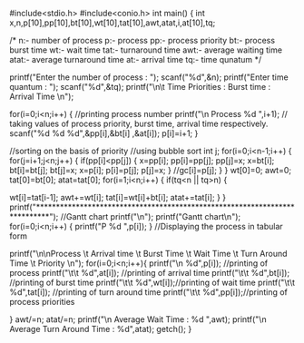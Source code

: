 #include<stdio.h>
#include<conio.h>
int main()
 {
   int x,n,p[10],pp[10],bt[10],wt[10],tat[10],awt,atat,i,at[10],tq;
 
   /* n:- number of process
      p:- process
   	  pp:- process priority
      bt:- process burst time
      wt:- wait time
      tat:- turnaround time
      awt:- average waiting time
      atat:- average turnaround time
      at:- arrival time
      tq:- time qunatum
 	*/
 
   printf("Enter the number of process : ");
   scanf("%d",&n);
   printf("Enter time quantum : ");
   scanf("%d",&tq);
   printf("\n\t  Time Priorities  : Burst time : Arrival Time  \n");
 
   for(i=0;i<n;i++)
    {
      //printing process number
      printf("\n Process %d ",i+1);
      // taking values of process priority, burst time, arrival time respectively.
      scanf("%d %d %d",&pp[i],&bt[i] ,&at[i]);
      p[i]=i+1;
    }
 
//sorting on the basis of priority
//using bubble sort
int j;
  for(i=0;i<n-1;i++)
   {
     for(j=i+1;j<n;j++)
     {
       if(pp[i]<pp[j])
       {
     x=pp[i];
     pp[i]=pp[j];
     pp[j]=x;
     x=bt[i];
     bt[i]=bt[j];
     bt[j]=x;
     x=p[i];
     p[i]=p[j];
     p[j]=x;
      }
      //gc[i]=p[j];
   }
}
wt[0]=0;
awt=0;
tat[0]=bt[0];
atat=tat[0];
for(i=1;i<n;i++)
 {
    if(tq<n || tq>n) {
     
   wt[i]=tat[i-1];
   awt+=wt[i];
   tat[i]=wt[i]+bt[i];
   atat+=tat[i];
     }
 }
 printf("***************************************************************************");
 //Gantt chart
 printf("\n");
 printf("Gantt chart\n");
 for(i=0;i<n;i++)
 {
    printf("P %d ",p[i]);
 }
//Displaying the process in tabular form
 
printf("\n\nProcess \t Arrival time \t Burst Time \t Wait Time   \t Turn Around Time \t Priority \n");
for(i=0;i<n;i++){
printf("\n  %d",p[i]); //printing of process
printf("\t\t %d",at[i]); //printing of arrival time
printf("\t\t %d",bt[i]); //printing of burst time
printf("\t\t %d",wt[i]);//printing of wait time
 printf("\t\t %d",tat[i]); //printing of turn around time
 printf("\t\t %d",pp[i]);//printing of process priorities
 
}
awt/=n;
atat/=n;
printf("\n Average Wait Time : %d ",awt);
printf("\n Average Turn Around Time : %d",atat);
getch();
}
